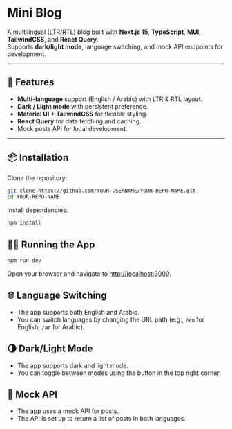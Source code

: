 # Mini Blog

A multilingual (LTR/RTL) blog built with **Next.js 15**, **TypeScript**, **MUI**, **TailwindCSS**, and **React Query**.  
Supports **dark/light mode**, language switching, and mock API endpoints for development.

---

## 🚀 Features
- **Multi-language** support (English / Arabic) with LTR & RTL layout.
- **Dark / Light mode** with persistent preference.
- **Material UI + TailwindCSS** for flexible styling.
- **React Query** for data fetching and caching.
- Mock posts API for local development.

---

## 📦 Installation

Clone the repository:
```bash
git clone https://github.com/YOUR-USERNAME/YOUR-REPO-NAME.git
cd YOUR-REPO-NAME
```
Install dependencies:
```bash
npm install
```

## 🏃‍♂️ Running the App

```bash
npm run dev
```
Open your browser and navigate to [http://localhost:3000](http://localhost:3000).

## 🌐 Language Switching
- The app supports both English and Arabic.
- You can switch languages by changing the URL path (e.g., `/en` for English, `/ar` for Arabic).

## 🌗 Dark/Light Mode
- The app supports dark and light mode.
- You can toggle between modes using the button in the top right corner.

## 🧪 Mock API
- The app uses a mock API for posts.
- The API is set up to return a list of posts in both languages.
